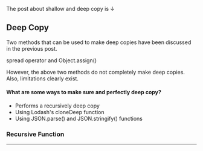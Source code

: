 The post about shallow and deep copy is ↓

[](http://localhost:3000/posts/JavaScript,ReactJs/shallow-deep-copy)



## Deep Copy
Two methods that can be used to make deep copies have been discussed in the previous post.

spread operator and Object.assign()

However, the above two methods do not completely make deep copies. Also, limitations clearly exist.

#### What are some ways to make sure and perfectly deep copy?
- Performs a recursively deep copy
- Using Lodash's cloneDeep function
- Using JSON.parse() and JSON.stringify() functions

### Recursive Function

---
[](https://velog.io/@katej927/JavaScript-%EC%96%95%EC%9D%80-%EB%B3%B5%EC%82%AC%EC%99%80-%EA%B9%8A%EC%9D%80-%EB%B3%B5%EC%82%AC)